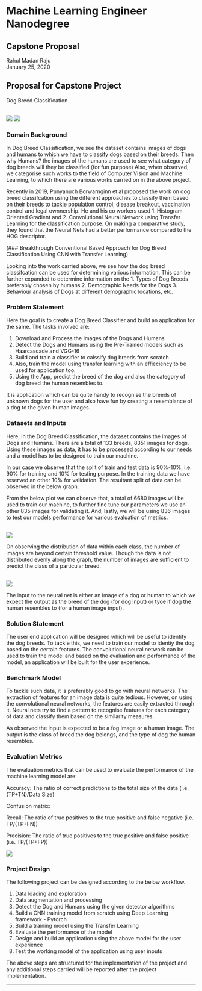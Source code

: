 # Machine Learning Engineer Nanodegree
## Capstone Proposal
Rahul Madan Raju  
January 25, 2020

## Proposal for Capstone Project
Dog Breed Classification

<br>
<img src="https://github.com/rahulmadanraju/Machine-Learning-Engineer-Udacity/blob/master/Capstone_Project/Images/Beagle_01197.jpg" />  
<img src="https://github.com/rahulmadanraju/Machine-Learning-Engineer-Udacity/blob/master/Capstone_Project/Images/Alaskan_malamute_00330.jpg" />
<br>

### Domain Background

In Dog Breed Classification, we see the dataset contains images of dogs and humans to which we have to classify dogs based on their breeds. Then why Humans? the images of the humans are used to see what category of dog breeds will they be classified (for fun purpose)
Also, when observed, we categorise such works to the field of Computer Vision and Machine Learning, to which there are various works carried on in the above project. 

Recently in 2019, Punyanuch Borwarnginn et al proposed the work on dog breed classifcation using the different approaches to classify them based on their breeds to tackle population control, disease breakout, vaccination control and legal ownnership. He and his co workers used 1. Histogram Oriented Gradient and 2. Convolutional Neural Network using Transfer Learning for the classification purpose. On making a comparative study, they found that the Neural Nets had a better performance compared to the HOG descriptor. 

(### Breakthrough Conventional Based Approach for Dog Breed Classification Using CNN with Transfer Learning)

Looking into the work carried above, we see how the dog breed classifcation can be used for determining various information. This can be further expanded to determine information on the 1. Types of Dog Breeds preferably chosen by humans 2. Demographic Needs for the Dogs 3. Behaviour analysis of Dogs at different demographic locations, etc.


### Problem Statement

Here the goal is to create a Dog Breed Classifier and build an application for the same. The tasks involved are:
1. Download and Process the Images of the Dogs and Humans
2. Detect the Dogs and Humans using the Pre-Trained models such as Haarcascade and VGG-16
3. Build and train a classifier to calssify dog breeds from scratch
4. Also, train the model using transfer learning with an effieciency to be used for application too.
5. Using the App, predict the breed of the dog and also the category of dog breed the human resembles to.

It is application which can be quite handy to recognise the breeds of unknown dogs for the user and also have fun by creating a resemblance of a dog to the given human images.

### Datasets and Inputs

Here, in the Dog Breed Classification, the dataset contains the images of Dogs and Humans. There are a total of 133 breeds, 8351 images for dogs. Using these images as data, it has to be processed according to our needs and a model has to be designed to train our machine. 
 
In our case we observe that the split of train and test data is 90%-10%, i.e. 90% for training and 10% for testing purpose. In the training data we have reserved an other 10% for validation. The resultant split of data can be observed in the below graph.

From the below plot we can observe that, a total of 6680 images will be used to train our machine, to further fine tune our parameters we use an other 835 images for validating it. And, lastly, we will be using 836 images to test our models performance for various evaluation of metrics.

<br>
<img src="https://github.com/rahulmadanraju/Machine-Learning-Engineer-Udacity/blob/master/Images/TVT.png" />
<br>

On observing the distribution of data within each class, the number of images are beyond certain threshold value. Though the data is not distributed evenly along the graph, the number of images are sufficient to predict the class of a particular breed.

<br>
<img src="https://github.com/rahulmadanraju/Machine-Learning-Engineer-Udacity/blob/master/Images/download.png" />
<br>

The input to the neural net is either an image of a dog or human to which we expect the output as the breed of the dog (for dog input) or tyoe if dog the human resembles to (for a human image input). 

### Solution Statement

The user end application will be designed which will be useful to identify the dog breeds. To tackle this, we need tp train our model to identiy the dog based on the certain features. The convolutional neural network can be used to train the model and based on the evaluation and performance of the model, an application will be built for the user experience.

### Benchmark Model

To tackle such data, it is preferably good to go with neural networks. The extraction of features for an image data is quite tedious. However, on using the convolutional neural networks, the features are easily extracted through it. Neural nets try to find a pattern to recognise features for each category of data and classify them based on the similarity measures.

As observed the input is expected to be a fog image or a human image. The output is the class of breed the dog belongs, and the type of dog the human resembles.

### Evaluation Metrics

The evaluation metrics that can be used to evaluate the performance of the machine learning model are:

Accuracy: The ratio of correct predictions to the total size of the data (i.e. (TP+TN)/Data Size)

Confusion matrix:

Recall: The ratio of true positives to the true positive and false negative (i.e. TP/(TP+FN))

Precision: The ratio of true positives to the true positive and false positive (i.e. TP/(TP+FP))

<img src="https://github.com/rahulmadanraju/Machine-Learning-Engineer-Udacity/blob/master/Capstone_Project/Images/CF.png" /> 

### Project Design
The following project can be designed according to the below workflow.

1. Data loading and exploration
2. Data augmentation and processing
3. Detect the Dog and Humans using the given detector algorithms
4. Build a CNN training model from scratch using Deep Learning framework - Pytorch
5. Build a training model using the Transfer Learning
6. Evaluate the performance of the model
7. Design and build an application using the above model for the user experience
8. Test the working model of the application using user inputs

The above steps are structured for the implementation of the project and any additional steps carried will be reported after the project implementation.

-----

